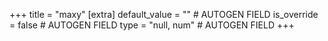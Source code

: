+++
title = "maxy"
[extra]
default_value = "" # AUTOGEN FIELD
is_override = false # AUTOGEN FIELD
type = "null, num" # AUTOGEN FIELD
+++